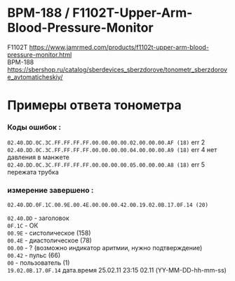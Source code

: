# BPM-188 / F1102T-Upper-Arm-Blood-Pressure-Monitor
F1102T https://www.jamrmed.com/products/f1102t-upper-arm-blood-pressure-monitor.html  
BPM-188 https://sbershop.ru/catalog/sberdevices_sberzdorove/tonometr_sberzdorove_avtomaticheskiy/

#     Примеры ответа тонометра
###  Коды ошибок :  
`02.40.DD.0C.3C.FF.FF.FF.FF.00.00.00.00.02.00.00.00.AF (18)` err 2    
`02.40.DD.0C.3C.FF.FF.FF.FF.00.00.00.00.04.00.00.00.A9 (18)` err 4 нет давления в манжете  
`02.40.DD.0C.3C.FF.FF.FF.FF.00.00.00.00.05.00.00.00.A8 (18)` err 5 пережата трубка  

### измерение завершено :  
`02.40.DD.0F.1C.00.9E.00.4E.00.00.00.42.00.19.02.0B.17.0F.14 (20)`  
  
`02.40.DD` - заголовок  
`0F.1C` - ОК  
`00.9E` - систолическое (158)  
`00.4E` - диастолическое (78)  
`00.00` - ? (возможно индикатор аритмии, нужно подтверждение)  
`00.42` - пульс (66)  
`00` - пользователь (1)  
`19.02.0B.17.0F.14`  дата.время 25.02.11 23:15 02.11  (YY-MM-DD-hh-mm-ss)

